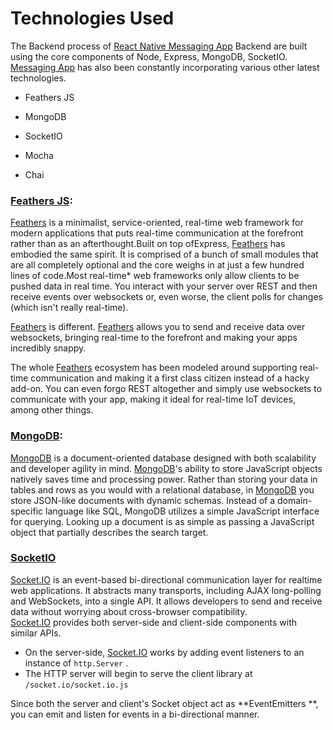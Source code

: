 # Technologies Used

The Backend process of [React Native Messaging App](http://market.nativebase.io/view/react-native-messaging-app-with-backend) Backend are built using the core components of Node, Express, MongoDB, SocketIO. [Messaging App](http://market.nativebase.io/view/react-native-messaging-app-with-backend) has also been constantly incorporating various other latest technologies.

* Feathers JS

* MongoDB

* SocketIO

* Mocha

* Chai

### [Feathers JS](http://feathersjs.com/):

[Feathers](http://feathersjs.com/) is a minimalist, service-oriented, real-time web framework for modern applications that puts real-time communication at the forefront rather than as an afterthought.Built on top ofExpress, [Feathers](http://feathersjs.com/) has embodied the same spirit. It is comprised of a bunch of small modules that are all completely optional and the core weighs in at just a few hundred lines of code.Most real-time\* web frameworks only allow clients to be pushed data in real time. You interact with your server over REST and then receive events over websockets or, even worse, the client polls for changes \(which isn't really real-time\).

[Feathers](http://feathersjs.com/) is different. [Feathers](http://feathersjs.com/) allows you to send and receive data over websockets, bringing real-time to the forefront and making your apps incredibly snappy.

The whole [Feathers](http://feathersjs.com/) ecosystem has been modeled around supporting real-time communication and making it a first class citizen instead of a hacky add-on. You can even forgo REST altogether and simply use websockets to communicate with your app, making it ideal for real-time IoT devices, among other things.

### [MongoDB](https://www.mongodb.com/):

[MongoDB](https://www.mongodb.com/) is a document-oriented database designed with both scalability and developer agility in mind. [MongoDB](https://www.mongodb.com/)'s ability to store JavaScript objects natively saves time and processing power. Rather than storing your data in tables and rows as you would with a relational database, in [MongoDB](https://www.mongodb.com/) you store JSON-like documents with dynamic schemas. Instead of a domain-specific language like SQL, MongoDB utilizes a simple JavaScript interface for querying. Looking up a document is as simple as passing a JavaScript object that partially describes the search target.

###  [SocketIO](http://socket.io/)

[Socket.IO](http://socket.io/) is an event-based bi-directional communication layer for realtime web applications. It abstracts many transports, including AJAX long-polling and WebSockets, into a single API. It allows developers to send and receive data without worrying about cross-browser compatibility.  
[Socket.IO](http://socket.io/) provides both server-side and client-side components with similar APIs.

* On the server-side, [Socket.IO](http://socket.io/) works by adding event listeners to an instance of
  `http.Server`
  .
* The HTTP server will begin to serve the client library at
  `/socket.io/socket.io.js`

Since both the server and client's Socket object act as  **EventEmitters **, you can emit and listen for events in a bi-directional manner.
